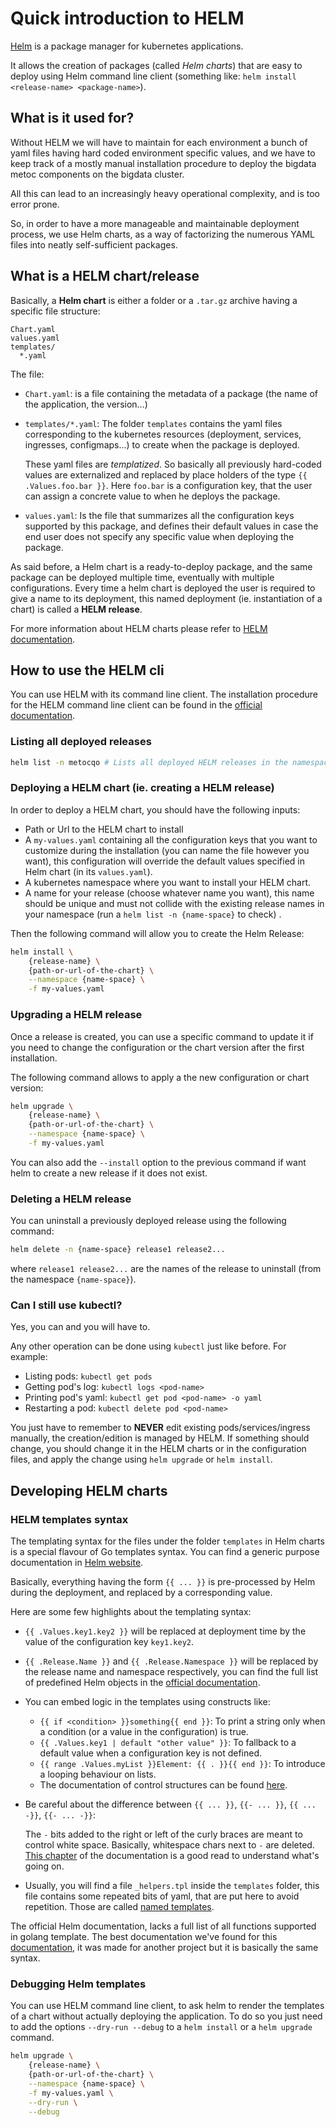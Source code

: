 # Quick introduction to HELM

[Helm](https://helm.sh/) is a package manager for kubernetes
applications.

It allows the creation of packages (called *Helm charts*) that are easy
to deploy using Helm command line client (something like: `helm install
<release-name> <package-name>`).

## What is it used for?

Without HELM we will have to maintain for each environment a bunch of
yaml files having hard coded environment specific values, and we have to
keep track of a mostly manual installation procedure to deploy the
bigdata metoc components on the bigdata cluster.

All this can lead to an increasingly heavy operational complexity, and
is too error prone.

So, in order to have a more manageable and maintainable deployment
process, we use Helm charts, as a way of factorizing the numerous YAML
files into neatly self-sufficient packages.

## What is a HELM chart/release

Basically, a **Helm chart** is either a folder or a `.tar.gz` archive
having a specific file structure:

```
Chart.yaml
values.yaml
templates/
  *.yaml
```

The file:
+ `Chart.yaml`: is a file containing the metadata of a package (the name
  of the application, the version...)
+ `templates/*.yaml`: The folder `templates` contains the yaml files
  corresponding to the kubernetes resources (deployment, services,
  ingresses, configmaps...) to create when the package is deployed.
  
  These yaml files are *templatized*. So basically all previously
  hard-coded values are externalized and replaced by place holders of
  the type `{{ .Values.foo.bar }}`. Here `foo.bar` is a configuration
  key, that the user can assign a concrete value to when he deploys the
  package.
+ `values.yaml`: Is the file that summarizes all the configuration keys
  supported by this package, and defines their default values in case
  the end user does not specify any specific value when deploying the
  package.

As said before, a Helm chart is a ready-to-deploy package, and the same
package can be deployed multiple time, eventually with multiple
configurations. Every time a helm chart is deployed the user is required
to give a name to its deployment, this named deployment (ie.
instantiation of a chart) is called a **HELM release**.

For more information about HELM charts please refer to
[HELM documentation](https://helm.sh/docs/topics/charts/).

## How to use the HELM cli

You can use HELM with its command line client. The installation
procedure for the HELM command line client can be found in the [official
documentation](https://helm.sh/docs/intro/install/).

### Listing all deployed releases

```bash
helm list -n metocqo # Lists all deployed HELM releases in the namespace metocqo
```

### Deploying a HELM chart (ie. creating a HELM release)

In order to deploy a HELM chart, you should have the following inputs:
+ Path or Url to the HELM chart to install
+ A `my-values.yaml` containing all the configuration keys that you want
  to customize during the installation (you can name the file however
  you want), this configuration will override the default values
  specified in Helm chart (in its `values.yaml`).
+ A kubernetes namespace where you want to install your HELM chart.
+ A name for your release (choose whatever name you want), this name
  should be unique and must not collide with the existing release names
  in your namespace (run a `helm list -n {name-space}` to check) .

Then the following command will allow you to create the Helm Release:

```bash
helm install \
    {release-name} \
    {path-or-url-of-the-chart} \
    --namespace {name-space} \
    -f my-values.yaml
```

### Upgrading a HELM release

Once a release is created, you can use a specific command to update it
if you need to change the configuration or the chart version after the
first installation.

The following command allows to apply a the new configuration or chart
version:

```bash
helm upgrade \
    {release-name} \
    {path-or-url-of-the-chart} \
    --namespace {name-space} \
    -f my-values.yaml
```

You can also add the `--install` option to the previous command if want
helm to create a new release if it does not exist.

### Deleting a HELM release

You can uninstall a previously deployed release using the following
command:

```bash
helm delete -n {name-space} release1 release2...
```

where `release1 release2...` are the names of the release to uninstall
(from the namespace `{name-space}`).

### Can I still use kubectl?

Yes, you can and you will have to.

Any other operation can be done using `kubectl` just like before. For
example:
+ Listing pods: `kubectl get pods`
+ Getting pod's log: `kubectl logs <pod-name>`
+ Printing pod's yaml: `kubectl get pod <pod-name> -o yaml`
+ Restarting a pod: `kubectl delete pod <pod-name>`

You just have to remember to **NEVER** edit existing
pods/services/ingress manually, the creation/edition is managed by HELM.
If something should change, you should change it in the HELM charts or
in the configuration files, and apply the change using `helm upgrade` or
`helm install`.

## Developing HELM charts

### HELM templates syntax

The templating syntax for the files under the folder `templates` in Helm
charts is a special flavour of Go templates syntax. You can find a
generic purpose documentation in
[Helm website](https://helm.sh/docs/topics/chart_template_guide/).

Basically, everything having the form `{{ ... }}` is pre-processed by
Helm during the deployment, and replaced by a corresponding value.

Here are some few highlights about the templating syntax:
+ `{{ .Values.key1.key2 }}` will be replaced at deployment time by the
  value of the configuration key `key1.key2`.
+ `{{ .Release.Name }}` and `{{ .Release.Namespace }}` will be replaced
  by the release name and namespace respectively, you can find the full
  list of predefined Helm objects in the
  [official documentation](https://helm.sh/docs/topics/chart_template_guide/builtin_objects/).
+ You can embed logic in the templates using constructs like:
  + `{{ if <condition> }}something{{ end }}`: To print a string only
    when a condition (or a value in the configuration) is true.
  + `{{ .Values.key1 | default "other value" }}`: To fallback to a
    default value when a configuration key is not defined.
  + `{{ range .Values.myList }}Element: {{ . }}{{ end }}`: To introduce
    a looping behaviour on lists.
  + The documentation of control structures can be found
    [here](https://helm.sh/docs/topics/chart_template_guide/control_structures/).
+ Be careful about the difference between `{{ ... }}`, `{{- ... }}`, `{{
  ... -}}`, `{{- ... -}}`:
  
  The `-` bits added to the right or left of the curly braces are meant
  to control white space. Basically, whitespace chars next to `-` are
  deleted.
  [This chapter](https://helm.sh/docs/topics/chart_template_guide/control_structures/#controlling-whitespace)
  of the documentation is a good read to understand what's going on.
+ Usually, you will find a file `_helpers.tpl` inside the `templates`
  folder, this file contains some repeated bits of yaml, that are put
  here to avoid repetition. Those are called
  [named templates](https://helm.sh/docs/topics/chart_template_guide/named_templates/).

The official Helm documentation, lacks a full list of all functions
supported in golang template. The best documentation we've found for
this [documentation](http://masterminds.github.io/sprig/), it was made for
another project but it is basically the same syntax.

### Debugging Helm templates

You can use HELM command line client, to ask helm to render the
templates of a chart without actually deploying the application. To do
so you just need to add the options `--dry-run --debug` to a `helm
install` or a `helm upgrade` command.

```bash
helm upgrade \
    {release-name} \
    {path-or-url-of-the-chart} \
    --namespace {name-space} \
    -f my-values.yaml \
    --dry-run \
    --debug
```